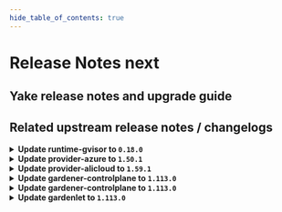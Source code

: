 ```yaml
---
hide_table_of_contents: true
---
```


# Release Notes next

## Yake release notes and upgrade guide

## Related upstream release notes / changelogs


<details>
<summary><b>Update runtime-gvisor to <code>0.18.0</code></b></summary>

# [gardener/gardener-extension-runtime-gvisor]

## 🏃 Others

- `[USER]` The gVisor binaries were updated to release `20250210.0`. by @MrBatschner [#192]
- `[OPERATOR]` Containers, which do not require privilege escalations, now forbid privilege escalations explicitly. by @georgibaltiev [#176]

## Helm Charts
- runtime-gvisor: `europe-docker.pkg.dev/gardener-project/releases/charts/gardener/extensions/runtime-gvisor:v0.18.0`
## Docker Images
- gardener-extension-runtime-gvisor-installation: `europe-docker.pkg.dev/gardener-project/releases/gardener/extensions/runtime-gvisor-installation:v0.18.0`
- gardener-extension-runtime-gvisor: `europe-docker.pkg.dev/gardener-project/releases/gardener/extensions/runtime-gvisor:v0.18.0`


</details>

<details>
<summary><b>Update provider-azure to <code>1.50.1</code></b></summary>

no release notes available

## Helm Charts
- admission-azure-application: `europe-docker.pkg.dev/gardener-project/releases/charts/gardener/extensions/admission-azure-application:v1.50.1`
- admission-azure-runtime: `europe-docker.pkg.dev/gardener-project/releases/charts/gardener/extensions/admission-azure-runtime:v1.50.1`
- provider-azure: `europe-docker.pkg.dev/gardener-project/releases/charts/gardener/extensions/provider-azure:v1.50.1`
## Docker Images
- gardener-extension-admission-azure: `europe-docker.pkg.dev/gardener-project/releases/gardener/extensions/admission-azure:v1.50.1`
- gardener-extension-provider-azure: `europe-docker.pkg.dev/gardener-project/releases/gardener/extensions/provider-azure:v1.50.1`


</details>

<details>
<summary><b>Update provider-alicloud to <code>1.59.1</code></b></summary>

no release notes available

## Helm Charts
- admission-alicloud-application: `europe-docker.pkg.dev/gardener-project/releases/charts/gardener/extensions/admission-alicloud-application:v1.59.1`
- admission-alicloud-runtime: `europe-docker.pkg.dev/gardener-project/releases/charts/gardener/extensions/admission-alicloud-runtime:v1.59.1`
- provider-alicloud: `europe-docker.pkg.dev/gardener-project/releases/charts/gardener/extensions/provider-alicloud:v1.59.1`
## Docker Images
- gardener-extension-admission-alicloud: `europe-docker.pkg.dev/gardener-project/releases/gardener/extensions/admission-alicloud:v1.59.1`
- gardener-extension-provider-alicloud: `europe-docker.pkg.dev/gardener-project/releases/gardener/extensions/provider-alicloud:v1.59.1`


</details>

<details>
<summary><b>Update gardener-controlplane to <code>1.113.0</code></b></summary>

# [gardener/gardener]

## ⚠️ Breaking Changes

- `[OPERATOR]` There is an incompatible change in the `Garden` (`gardens.operator.gardener.cloud`) custom resource: Fields `.spec.runtimeCluster.networking.{nodes,pods,services}` and `.spec.virtualCluster.networking.services` were changed from type `string` to type `[]string`, e.g., in JSON format, replace `"nodes": "10.0.0.0/16"` with `"nodes": ["10.0.0.0/16"]`. by @ScheererJ [#11251]
## 📰 Noteworthy

- `[OPERATOR]` Incoming reverse VPN connections no longer get authenticated by the reversed-vpn-auth-server as the authentication logic was moved to envoy itself. by @Wieneo [#11328]
- `[OPERATOR]` The apiserver-proxy component does not use the proxy protocol anymore, see [GEP-30](https://github.com/gardener/gardener/blob/master/docs/proposals/30-apiserver-proxy.md). by @Wieneo [#11364]
- `[OPERATOR]` The `shoot.gardener.cloud/managed-seed-api-server` annotation is deprecated and will be removed in a future release. Instead, consider enabling high availability for the ManagedSeed's Shoot control plane. by @ialidzhikov [#11372]
- `[OPERATOR]` Added a new feature gate called "RemoveAPIServerProxyLegacyPort", which disables the unused proxy port (8443) on the istio-ingressgateway Services. Operators can choose to remove the legacy apiserver-proxy port as soon as all shoots have switched to the new apiserver-proxy configuration. They might want to do so if they activate the ACL extension, which is vulnerable to proxy protocol headers of untrusted clients on the apiserver-proxy port. by @Wieneo [#11380]
## ✨ New Features

- `[USER]` `gardener-operator` maintains information about Gardener API Server configuration in the world readable `ConfigMap` `gardener-info` in the `gardener-system-public` `Namespace`, read [here](https://github.com/gardener/gardener/blob/master/docs/usage/gardener/gardener_info_configmap.md) for more details about the content of the`ConfigMap`.  by @vpnachev [#11238]
- `[OPERATOR]` Enhance the `gardener-operator` to allow specification of more than a single network range for `.spec.runtimeCluster.networking.nodes`, `.spec.runtimeCluster.networking.pods`, `.spec.runtimeCluster.networking.services`, and `.spec.virtualCluster.networking.services`, which also allows dual-stack configurations. by @ScheererJ [#11251]
- `[OPERATOR]` Introduces `shoot_operation_duration_seconds` metric to record `Shoot` operation `Create` and `Delete`.  by @simcod [#10971]
- `[OPERATOR]` Gardener can now support clusters with Kubernetes version 1.32. To allow creation/update of 1.32 clusters you will have to update the version of your provider extension(s) to a version that supports 1.32 as well. Please consult the respective releases and notes in the provider extension's repository. by @marc1404 [#11197]
- `[OPERATOR]` `CloudProfile.spec.limits.maxNodesTotal` can be used to limit the maximum number of nodes a shoot can have during runtime. See [the documentation](https://github.com/gardener/gardener/blob/master/docs/usage/shoot/shoot_limits.md) for more details. by @timebertt [#11279]
- `[DEVELOPER]` Gardener can now support clusters with Kubernetes version 1.32. Extension developers have to prepare individual extensions as well to work with 1.32. by @marc1404 [#11197]
## 🐛 Bug Fixes

- `[OPERATOR]` A bug which prevented usage of labels with `seed.gardener.cloud/` prefix on `Seed`, `ManagedSeed`, `BackupEntry`, and `Shoot` resources has been fixed. by @rfranzke [#11485]
- `[OPERATOR]` A misleading error message appearing when an operator has wrongly configured OIDC config for the Gardener Dashboard in the Garden resource was fixed. by @dimityrmirchev [#11432]
- `[USER]` The ETCD encryption config now properly configures a 32-byte key. by @dimityrmirchev [#11150]
## 🏃 Others

- `[DEPENDENCY]` The following dependencies have been updated:  
  - `gardener/dependency-watchdog` from `v1.3.0` to `v1.4.0`. [Release Notes](https://redirect.github.com/gardener/dependency-watchdog/releases/tag/v1.4.0)  
  - `github.com/gardener/dependency-watchdog` from `v1.3.0` to `v1.4.0`.  by @gardener-ci-robot [#11423]
- `[DEPENDENCY]` The following dependencies have been updated:  
  - `quay.io/brancz/kube-rbac-proxy` from `v0.18.2` to `v0.19.0`.  by @gardener-ci-robot [#11419]
- `[DEPENDENCY]` The following dependencies have been updated:  
  - `credativ/plutono` from `v7.5.35` to `v7.5.36`. [Release Notes](https://redirect.github.com/credativ/plutono/releases/tag/v7.5.36) by @gardener-ci-robot [#11316]
- `[DEPENDENCY]` The following dependencies have been updated:  
  - `gardener/alpine-conntrack` from `3.21.1` to `3.21.3`. [Release Notes](https://redirect.github.com/gardener/alpine-conntrack/releases/tag/3.21.3) by @gardener-ci-robot [#11409]
- `[DEPENDENCY]` The following dependencies have been updated:  
  - `gardener/apiserver-proxy` from `v0.18.0` to `v0.19.0`. [Release Notes](https://redirect.github.com/gardener/apiserver-proxy/releases/tag/v0.19.0) by @gardener-ci-robot [#11330]
- `[DEPENDENCY]` The following dependencies have been updated:  
  - `gcr.io/istio-release/pilot` from `1.23.4` to `1.23.5`.   
  - `gcr.io/istio-release/proxyv2` from `1.23.4` to `1.23.5`.  by @gardener-ci-robot [#11371]
- `[DEPENDENCY]` The following dependencies have been updated:  
  - `gardener/vpn2` from `0.34.0` to `0.35.0`. [Release Notes](https://redirect.github.com/gardener/vpn2/releases/tag/0.35.0) by @gardener-ci-robot [#11348]
- `[DEPENDENCY]` The following dependencies have been updated:  
  - `gardener/vpn2` from `0.35.0` to `0.36.0`. [Release Notes](https://redirect.github.com/gardener/vpn2/releases/tag/0.36.0) by @gardener-ci-robot [#11438]
- `[DEPENDENCY]` The following dependencies have been updated:  
  - `credativ/vali` from `v2.2.20` to `v2.2.21`. [Release Notes](https://redirect.github.com/credativ/vali/releases/tag/v2.2.21) by @gardener-ci-robot [#11313]
- `[DEVELOPER]` The following dependencies are updated:  
  - `k8s.io/*`: `v0.31.6` -> `v0.32.2`  
  - `sigs.k8s.io/controller-runtime`: `v0.19.6` -> `v0.20.2`  
  - `sigs.k8s.io/controller-tools`: `v0.16.5` -> `v0.17.2` by @LucaBernstein [#11418]
- `[DEVELOPER]` `github.com/gardener/gardener/pkg/utils/managedresources.{WaitUntilHealthy,WaitUntilHealthyAndNotProgressing}` funcs now accept a `client.Reader` instead of a `client.Client`. by @ialidzhikov [#11321]
- `[DEVELOPER]` `golang-test` images for Go 1.24 are built now. Those for Go 1.22 are not built anymore because it is out of maintenance.  by @oliver-goetz [#11369]
- `[OPERATOR]` Remove wildcards `*` from RBAC roles for the `cluster-autoscaler`, `machine-controller-manager` and `prometheus-operator` components. by @AleksandarSavchev [#11314]
- `[OPERATOR]` Shoot system and Shoot control plane containers, which do not require privilege escalations, now forbid privilege escalation explicitly. There is an [issue in Kubernetes](https://github.com/kubernetes/kubernetes/issues/118822) about the privilege escalation configuration being `true` by default. by @georgibaltiev [#11241]
- `[OPERATOR]` Fix the `shoot-annotated-seed-service-endpoints` scrape configuration by adding the address port by @vicwicker [#11413]
- `[OPERATOR]` Revisit the `VerticalPodAutoscalerCappedRecommendation` alert to fix a race condition and other small improvements by @vicwicker [#11325]
- `[OPERATOR]` Remove CPU as controlled resource from VPA for alertmanager and vpn-authzserver.  
  Remove CPU requests from alertmanager and vpn-authzserver. by @voelzmo [#11366]
- `[OPERATOR]` The `gardener-resource-manager` no longer syncs all resources every minute for virtual garden and shoot clusters. It already watches its desired resources anyways, i.e., it already reacts instantly, so there is no need to additionally apply them every minute. by @rfranzke [#11394]

## Helm Charts
- controlplane: `europe-docker.pkg.dev/gardener-project/releases/charts/gardener/controlplane:v1.113.0`
- gardenlet: `europe-docker.pkg.dev/gardener-project/releases/charts/gardener/gardenlet:v1.113.0`
- operator: `europe-docker.pkg.dev/gardener-project/releases/charts/gardener/operator:v1.113.0`
- resource-manager: `europe-docker.pkg.dev/gardener-project/releases/charts/gardener/resource-manager:v1.113.0`
## Docker Images
- admission-controller: `europe-docker.pkg.dev/gardener-project/releases/gardener/admission-controller:v1.113.0`
- apiserver: `europe-docker.pkg.dev/gardener-project/releases/gardener/apiserver:v1.113.0`
- controller-manager: `europe-docker.pkg.dev/gardener-project/releases/gardener/controller-manager:v1.113.0`
- gardenlet: `europe-docker.pkg.dev/gardener-project/releases/gardener/gardenlet:v1.113.0`
- node-agent: `europe-docker.pkg.dev/gardener-project/releases/gardener/node-agent:v1.113.0`
- operator: `europe-docker.pkg.dev/gardener-project/releases/gardener/operator:v1.113.0`
- resource-manager: `europe-docker.pkg.dev/gardener-project/releases/gardener/resource-manager:v1.113.0`
- scheduler: `europe-docker.pkg.dev/gardener-project/releases/gardener/scheduler:v1.113.0`


</details>

<details>
<summary><b>Update gardener-controlplane to <code>1.113.0</code></b></summary>

# [gardener/gardener]

## ⚠️ Breaking Changes

- `[OPERATOR]` There is an incompatible change in the `Garden` (`gardens.operator.gardener.cloud`) custom resource: Fields `.spec.runtimeCluster.networking.{nodes,pods,services}` and `.spec.virtualCluster.networking.services` were changed from type `string` to type `[]string`, e.g., in JSON format, replace `"nodes": "10.0.0.0/16"` with `"nodes": ["10.0.0.0/16"]`. by @ScheererJ [#11251]
## 📰 Noteworthy

- `[OPERATOR]` Incoming reverse VPN connections no longer get authenticated by the reversed-vpn-auth-server as the authentication logic was moved to envoy itself. by @Wieneo [#11328]
- `[OPERATOR]` The apiserver-proxy component does not use the proxy protocol anymore, see [GEP-30](https://github.com/gardener/gardener/blob/master/docs/proposals/30-apiserver-proxy.md). by @Wieneo [#11364]
- `[OPERATOR]` The `shoot.gardener.cloud/managed-seed-api-server` annotation is deprecated and will be removed in a future release. Instead, consider enabling high availability for the ManagedSeed's Shoot control plane. by @ialidzhikov [#11372]
- `[OPERATOR]` Added a new feature gate called "RemoveAPIServerProxyLegacyPort", which disables the unused proxy port (8443) on the istio-ingressgateway Services. Operators can choose to remove the legacy apiserver-proxy port as soon as all shoots have switched to the new apiserver-proxy configuration. They might want to do so if they activate the ACL extension, which is vulnerable to proxy protocol headers of untrusted clients on the apiserver-proxy port. by @Wieneo [#11380]
## ✨ New Features

- `[USER]` `gardener-operator` maintains information about Gardener API Server configuration in the world readable `ConfigMap` `gardener-info` in the `gardener-system-public` `Namespace`, read [here](https://github.com/gardener/gardener/blob/master/docs/usage/gardener/gardener_info_configmap.md) for more details about the content of the`ConfigMap`.  by @vpnachev [#11238]
- `[OPERATOR]` Enhance the `gardener-operator` to allow specification of more than a single network range for `.spec.runtimeCluster.networking.nodes`, `.spec.runtimeCluster.networking.pods`, `.spec.runtimeCluster.networking.services`, and `.spec.virtualCluster.networking.services`, which also allows dual-stack configurations. by @ScheererJ [#11251]
- `[OPERATOR]` Introduces `shoot_operation_duration_seconds` metric to record `Shoot` operation `Create` and `Delete`.  by @simcod [#10971]
- `[OPERATOR]` Gardener can now support clusters with Kubernetes version 1.32. To allow creation/update of 1.32 clusters you will have to update the version of your provider extension(s) to a version that supports 1.32 as well. Please consult the respective releases and notes in the provider extension's repository. by @marc1404 [#11197]
- `[OPERATOR]` `CloudProfile.spec.limits.maxNodesTotal` can be used to limit the maximum number of nodes a shoot can have during runtime. See [the documentation](https://github.com/gardener/gardener/blob/master/docs/usage/shoot/shoot_limits.md) for more details. by @timebertt [#11279]
- `[DEVELOPER]` Gardener can now support clusters with Kubernetes version 1.32. Extension developers have to prepare individual extensions as well to work with 1.32. by @marc1404 [#11197]
## 🐛 Bug Fixes

- `[OPERATOR]` A bug which prevented usage of labels with `seed.gardener.cloud/` prefix on `Seed`, `ManagedSeed`, `BackupEntry`, and `Shoot` resources has been fixed. by @rfranzke [#11485]
- `[OPERATOR]` A misleading error message appearing when an operator has wrongly configured OIDC config for the Gardener Dashboard in the Garden resource was fixed. by @dimityrmirchev [#11432]
- `[USER]` The ETCD encryption config now properly configures a 32-byte key. by @dimityrmirchev [#11150]
## 🏃 Others

- `[DEPENDENCY]` The following dependencies have been updated:  
  - `gardener/dependency-watchdog` from `v1.3.0` to `v1.4.0`. [Release Notes](https://redirect.github.com/gardener/dependency-watchdog/releases/tag/v1.4.0)  
  - `github.com/gardener/dependency-watchdog` from `v1.3.0` to `v1.4.0`.  by @gardener-ci-robot [#11423]
- `[DEPENDENCY]` The following dependencies have been updated:  
  - `quay.io/brancz/kube-rbac-proxy` from `v0.18.2` to `v0.19.0`.  by @gardener-ci-robot [#11419]
- `[DEPENDENCY]` The following dependencies have been updated:  
  - `credativ/plutono` from `v7.5.35` to `v7.5.36`. [Release Notes](https://redirect.github.com/credativ/plutono/releases/tag/v7.5.36) by @gardener-ci-robot [#11316]
- `[DEPENDENCY]` The following dependencies have been updated:  
  - `gardener/alpine-conntrack` from `3.21.1` to `3.21.3`. [Release Notes](https://redirect.github.com/gardener/alpine-conntrack/releases/tag/3.21.3) by @gardener-ci-robot [#11409]
- `[DEPENDENCY]` The following dependencies have been updated:  
  - `gardener/apiserver-proxy` from `v0.18.0` to `v0.19.0`. [Release Notes](https://redirect.github.com/gardener/apiserver-proxy/releases/tag/v0.19.0) by @gardener-ci-robot [#11330]
- `[DEPENDENCY]` The following dependencies have been updated:  
  - `gcr.io/istio-release/pilot` from `1.23.4` to `1.23.5`.   
  - `gcr.io/istio-release/proxyv2` from `1.23.4` to `1.23.5`.  by @gardener-ci-robot [#11371]
- `[DEPENDENCY]` The following dependencies have been updated:  
  - `gardener/vpn2` from `0.34.0` to `0.35.0`. [Release Notes](https://redirect.github.com/gardener/vpn2/releases/tag/0.35.0) by @gardener-ci-robot [#11348]
- `[DEPENDENCY]` The following dependencies have been updated:  
  - `gardener/vpn2` from `0.35.0` to `0.36.0`. [Release Notes](https://redirect.github.com/gardener/vpn2/releases/tag/0.36.0) by @gardener-ci-robot [#11438]
- `[DEPENDENCY]` The following dependencies have been updated:  
  - `credativ/vali` from `v2.2.20` to `v2.2.21`. [Release Notes](https://redirect.github.com/credativ/vali/releases/tag/v2.2.21) by @gardener-ci-robot [#11313]
- `[DEVELOPER]` The following dependencies are updated:  
  - `k8s.io/*`: `v0.31.6` -> `v0.32.2`  
  - `sigs.k8s.io/controller-runtime`: `v0.19.6` -> `v0.20.2`  
  - `sigs.k8s.io/controller-tools`: `v0.16.5` -> `v0.17.2` by @LucaBernstein [#11418]
- `[DEVELOPER]` `github.com/gardener/gardener/pkg/utils/managedresources.{WaitUntilHealthy,WaitUntilHealthyAndNotProgressing}` funcs now accept a `client.Reader` instead of a `client.Client`. by @ialidzhikov [#11321]
- `[DEVELOPER]` `golang-test` images for Go 1.24 are built now. Those for Go 1.22 are not built anymore because it is out of maintenance.  by @oliver-goetz [#11369]
- `[OPERATOR]` Remove wildcards `*` from RBAC roles for the `cluster-autoscaler`, `machine-controller-manager` and `prometheus-operator` components. by @AleksandarSavchev [#11314]
- `[OPERATOR]` Shoot system and Shoot control plane containers, which do not require privilege escalations, now forbid privilege escalation explicitly. There is an [issue in Kubernetes](https://github.com/kubernetes/kubernetes/issues/118822) about the privilege escalation configuration being `true` by default. by @georgibaltiev [#11241]
- `[OPERATOR]` Fix the `shoot-annotated-seed-service-endpoints` scrape configuration by adding the address port by @vicwicker [#11413]
- `[OPERATOR]` Revisit the `VerticalPodAutoscalerCappedRecommendation` alert to fix a race condition and other small improvements by @vicwicker [#11325]
- `[OPERATOR]` Remove CPU as controlled resource from VPA for alertmanager and vpn-authzserver.  
  Remove CPU requests from alertmanager and vpn-authzserver. by @voelzmo [#11366]
- `[OPERATOR]` The `gardener-resource-manager` no longer syncs all resources every minute for virtual garden and shoot clusters. It already watches its desired resources anyways, i.e., it already reacts instantly, so there is no need to additionally apply them every minute. by @rfranzke [#11394]

## Helm Charts
- controlplane: `europe-docker.pkg.dev/gardener-project/releases/charts/gardener/controlplane:v1.113.0`
- gardenlet: `europe-docker.pkg.dev/gardener-project/releases/charts/gardener/gardenlet:v1.113.0`
- operator: `europe-docker.pkg.dev/gardener-project/releases/charts/gardener/operator:v1.113.0`
- resource-manager: `europe-docker.pkg.dev/gardener-project/releases/charts/gardener/resource-manager:v1.113.0`
## Docker Images
- admission-controller: `europe-docker.pkg.dev/gardener-project/releases/gardener/admission-controller:v1.113.0`
- apiserver: `europe-docker.pkg.dev/gardener-project/releases/gardener/apiserver:v1.113.0`
- controller-manager: `europe-docker.pkg.dev/gardener-project/releases/gardener/controller-manager:v1.113.0`
- gardenlet: `europe-docker.pkg.dev/gardener-project/releases/gardener/gardenlet:v1.113.0`
- node-agent: `europe-docker.pkg.dev/gardener-project/releases/gardener/node-agent:v1.113.0`
- operator: `europe-docker.pkg.dev/gardener-project/releases/gardener/operator:v1.113.0`
- resource-manager: `europe-docker.pkg.dev/gardener-project/releases/gardener/resource-manager:v1.113.0`
- scheduler: `europe-docker.pkg.dev/gardener-project/releases/gardener/scheduler:v1.113.0`


</details>

<details>
<summary><b>Update gardenlet to <code>1.113.0</code></b></summary>

# [gardener/gardener]

## ⚠️ Breaking Changes

- `[OPERATOR]` There is an incompatible change in the `Garden` (`gardens.operator.gardener.cloud`) custom resource: Fields `.spec.runtimeCluster.networking.{nodes,pods,services}` and `.spec.virtualCluster.networking.services` were changed from type `string` to type `[]string`, e.g., in JSON format, replace `"nodes": "10.0.0.0/16"` with `"nodes": ["10.0.0.0/16"]`. by @ScheererJ [#11251]
## 📰 Noteworthy

- `[OPERATOR]` Incoming reverse VPN connections no longer get authenticated by the reversed-vpn-auth-server as the authentication logic was moved to envoy itself. by @Wieneo [#11328]
- `[OPERATOR]` The apiserver-proxy component does not use the proxy protocol anymore, see [GEP-30](https://github.com/gardener/gardener/blob/master/docs/proposals/30-apiserver-proxy.md). by @Wieneo [#11364]
- `[OPERATOR]` The `shoot.gardener.cloud/managed-seed-api-server` annotation is deprecated and will be removed in a future release. Instead, consider enabling high availability for the ManagedSeed's Shoot control plane. by @ialidzhikov [#11372]
- `[OPERATOR]` Added a new feature gate called "RemoveAPIServerProxyLegacyPort", which disables the unused proxy port (8443) on the istio-ingressgateway Services. Operators can choose to remove the legacy apiserver-proxy port as soon as all shoots have switched to the new apiserver-proxy configuration. They might want to do so if they activate the ACL extension, which is vulnerable to proxy protocol headers of untrusted clients on the apiserver-proxy port. by @Wieneo [#11380]
## ✨ New Features

- `[USER]` `gardener-operator` maintains information about Gardener API Server configuration in the world readable `ConfigMap` `gardener-info` in the `gardener-system-public` `Namespace`, read [here](https://github.com/gardener/gardener/blob/master/docs/usage/gardener/gardener_info_configmap.md) for more details about the content of the`ConfigMap`.  by @vpnachev [#11238]
- `[OPERATOR]` Enhance the `gardener-operator` to allow specification of more than a single network range for `.spec.runtimeCluster.networking.nodes`, `.spec.runtimeCluster.networking.pods`, `.spec.runtimeCluster.networking.services`, and `.spec.virtualCluster.networking.services`, which also allows dual-stack configurations. by @ScheererJ [#11251]
- `[OPERATOR]` Introduces `shoot_operation_duration_seconds` metric to record `Shoot` operation `Create` and `Delete`.  by @simcod [#10971]
- `[OPERATOR]` Gardener can now support clusters with Kubernetes version 1.32. To allow creation/update of 1.32 clusters you will have to update the version of your provider extension(s) to a version that supports 1.32 as well. Please consult the respective releases and notes in the provider extension's repository. by @marc1404 [#11197]
- `[OPERATOR]` `CloudProfile.spec.limits.maxNodesTotal` can be used to limit the maximum number of nodes a shoot can have during runtime. See [the documentation](https://github.com/gardener/gardener/blob/master/docs/usage/shoot/shoot_limits.md) for more details. by @timebertt [#11279]
- `[DEVELOPER]` Gardener can now support clusters with Kubernetes version 1.32. Extension developers have to prepare individual extensions as well to work with 1.32. by @marc1404 [#11197]
## 🐛 Bug Fixes

- `[OPERATOR]` A bug which prevented usage of labels with `seed.gardener.cloud/` prefix on `Seed`, `ManagedSeed`, `BackupEntry`, and `Shoot` resources has been fixed. by @rfranzke [#11485]
- `[OPERATOR]` A misleading error message appearing when an operator has wrongly configured OIDC config for the Gardener Dashboard in the Garden resource was fixed. by @dimityrmirchev [#11432]
- `[USER]` The ETCD encryption config now properly configures a 32-byte key. by @dimityrmirchev [#11150]
## 🏃 Others

- `[DEPENDENCY]` The following dependencies have been updated:  
  - `gardener/dependency-watchdog` from `v1.3.0` to `v1.4.0`. [Release Notes](https://redirect.github.com/gardener/dependency-watchdog/releases/tag/v1.4.0)  
  - `github.com/gardener/dependency-watchdog` from `v1.3.0` to `v1.4.0`.  by @gardener-ci-robot [#11423]
- `[DEPENDENCY]` The following dependencies have been updated:  
  - `quay.io/brancz/kube-rbac-proxy` from `v0.18.2` to `v0.19.0`.  by @gardener-ci-robot [#11419]
- `[DEPENDENCY]` The following dependencies have been updated:  
  - `credativ/plutono` from `v7.5.35` to `v7.5.36`. [Release Notes](https://redirect.github.com/credativ/plutono/releases/tag/v7.5.36) by @gardener-ci-robot [#11316]
- `[DEPENDENCY]` The following dependencies have been updated:  
  - `gardener/alpine-conntrack` from `3.21.1` to `3.21.3`. [Release Notes](https://redirect.github.com/gardener/alpine-conntrack/releases/tag/3.21.3) by @gardener-ci-robot [#11409]
- `[DEPENDENCY]` The following dependencies have been updated:  
  - `gardener/apiserver-proxy` from `v0.18.0` to `v0.19.0`. [Release Notes](https://redirect.github.com/gardener/apiserver-proxy/releases/tag/v0.19.0) by @gardener-ci-robot [#11330]
- `[DEPENDENCY]` The following dependencies have been updated:  
  - `gcr.io/istio-release/pilot` from `1.23.4` to `1.23.5`.   
  - `gcr.io/istio-release/proxyv2` from `1.23.4` to `1.23.5`.  by @gardener-ci-robot [#11371]
- `[DEPENDENCY]` The following dependencies have been updated:  
  - `gardener/vpn2` from `0.34.0` to `0.35.0`. [Release Notes](https://redirect.github.com/gardener/vpn2/releases/tag/0.35.0) by @gardener-ci-robot [#11348]
- `[DEPENDENCY]` The following dependencies have been updated:  
  - `gardener/vpn2` from `0.35.0` to `0.36.0`. [Release Notes](https://redirect.github.com/gardener/vpn2/releases/tag/0.36.0) by @gardener-ci-robot [#11438]
- `[DEPENDENCY]` The following dependencies have been updated:  
  - `credativ/vali` from `v2.2.20` to `v2.2.21`. [Release Notes](https://redirect.github.com/credativ/vali/releases/tag/v2.2.21) by @gardener-ci-robot [#11313]
- `[DEVELOPER]` The following dependencies are updated:  
  - `k8s.io/*`: `v0.31.6` -> `v0.32.2`  
  - `sigs.k8s.io/controller-runtime`: `v0.19.6` -> `v0.20.2`  
  - `sigs.k8s.io/controller-tools`: `v0.16.5` -> `v0.17.2` by @LucaBernstein [#11418]
- `[DEVELOPER]` `github.com/gardener/gardener/pkg/utils/managedresources.{WaitUntilHealthy,WaitUntilHealthyAndNotProgressing}` funcs now accept a `client.Reader` instead of a `client.Client`. by @ialidzhikov [#11321]
- `[DEVELOPER]` `golang-test` images for Go 1.24 are built now. Those for Go 1.22 are not built anymore because it is out of maintenance.  by @oliver-goetz [#11369]
- `[OPERATOR]` Remove wildcards `*` from RBAC roles for the `cluster-autoscaler`, `machine-controller-manager` and `prometheus-operator` components. by @AleksandarSavchev [#11314]
- `[OPERATOR]` Shoot system and Shoot control plane containers, which do not require privilege escalations, now forbid privilege escalation explicitly. There is an [issue in Kubernetes](https://github.com/kubernetes/kubernetes/issues/118822) about the privilege escalation configuration being `true` by default. by @georgibaltiev [#11241]
- `[OPERATOR]` Fix the `shoot-annotated-seed-service-endpoints` scrape configuration by adding the address port by @vicwicker [#11413]
- `[OPERATOR]` Revisit the `VerticalPodAutoscalerCappedRecommendation` alert to fix a race condition and other small improvements by @vicwicker [#11325]
- `[OPERATOR]` Remove CPU as controlled resource from VPA for alertmanager and vpn-authzserver.  
  Remove CPU requests from alertmanager and vpn-authzserver. by @voelzmo [#11366]
- `[OPERATOR]` The `gardener-resource-manager` no longer syncs all resources every minute for virtual garden and shoot clusters. It already watches its desired resources anyways, i.e., it already reacts instantly, so there is no need to additionally apply them every minute. by @rfranzke [#11394]

## Helm Charts
- controlplane: `europe-docker.pkg.dev/gardener-project/releases/charts/gardener/controlplane:v1.113.0`
- gardenlet: `europe-docker.pkg.dev/gardener-project/releases/charts/gardener/gardenlet:v1.113.0`
- operator: `europe-docker.pkg.dev/gardener-project/releases/charts/gardener/operator:v1.113.0`
- resource-manager: `europe-docker.pkg.dev/gardener-project/releases/charts/gardener/resource-manager:v1.113.0`
## Docker Images
- admission-controller: `europe-docker.pkg.dev/gardener-project/releases/gardener/admission-controller:v1.113.0`
- apiserver: `europe-docker.pkg.dev/gardener-project/releases/gardener/apiserver:v1.113.0`
- controller-manager: `europe-docker.pkg.dev/gardener-project/releases/gardener/controller-manager:v1.113.0`
- gardenlet: `europe-docker.pkg.dev/gardener-project/releases/gardener/gardenlet:v1.113.0`
- node-agent: `europe-docker.pkg.dev/gardener-project/releases/gardener/node-agent:v1.113.0`
- operator: `europe-docker.pkg.dev/gardener-project/releases/gardener/operator:v1.113.0`
- resource-manager: `europe-docker.pkg.dev/gardener-project/releases/gardener/resource-manager:v1.113.0`
- scheduler: `europe-docker.pkg.dev/gardener-project/releases/gardener/scheduler:v1.113.0`


</details>
